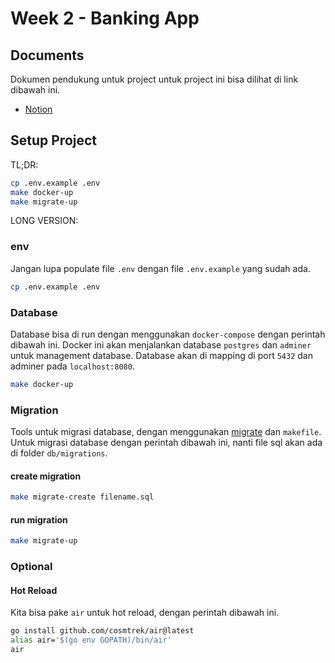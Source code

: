 # Week 2 - Banking App

## Documents

Dokumen pendukung untuk project untuk project ini bisa dilihat di link dibawah ini.

- [Notion](https://openidea-projectsprint.notion.site/ProjectSprint-3-Banking-App-acf37d4add184a2dafe35f267f3fecb5)

## Setup Project

TL;DR:

```bash
cp .env.example .env
make docker-up
make migrate-up
```

LONG VERSION:

### env

Jangan lupa populate file `.env` dengan file `.env.example` yang sudah ada.

```bash
cp .env.example .env
```

### Database

Database bisa di run dengan menggunakan `docker-compose` dengan perintah dibawah ini. Docker ini akan menjalankan database `postgres` dan `adminer` untuk management database. Database akan di mapping di port `5432` dan adminer pada `localhost:8080`.

```bash
make docker-up
```

### Migration

Tools untuk migrasi database, dengan menggunakan [migrate](https://github.com/golang-migrate/migrate/tree/master) dan `makefile`. Untuk migrasi database dengan perintah dibawah ini, nanti file sql akan ada di folder `db/migrations`.

#### create migration

```bash
make migrate-create filename.sql
```

#### run migration

```bash
make migrate-up
```

### Optional

#### Hot Reload

Kita bisa pake `air` untuk hot reload, dengan perintah dibawah ini.

```bash
go install github.com/cosmtrek/air@latest
alias air='$(go env GOPATH)/bin/air'
air
```
